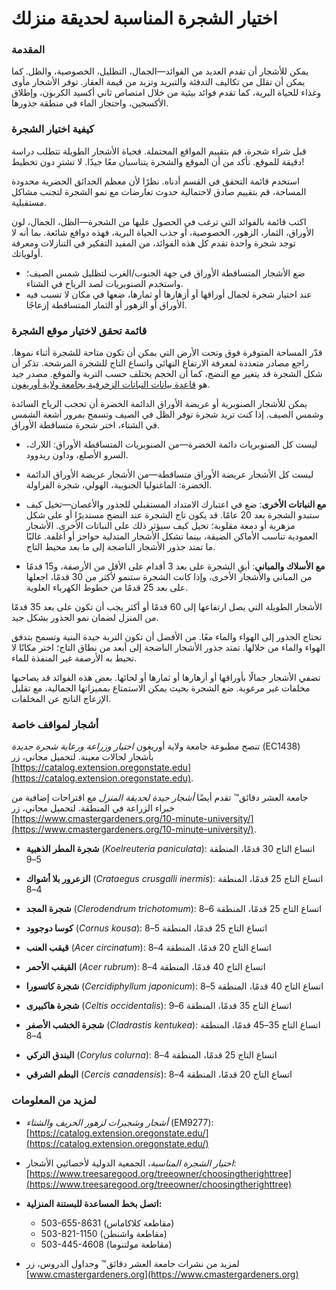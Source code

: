 # اختيار الشجرة المناسبة لحديقة منزلك

### المقدمة

يمكن للأشجار أن تقدم العديد من الفوائد—الجمال، التظليل، الخصوصية، والظل. كما يمكن أن تقلل من تكاليف التدفئة والتبريد وتزيد من قيمة العقار. توفر الأشجار مأوى وغذاء للحياة البرية، كما تقدم فوائد بيئية من خلال امتصاص ثاني أكسيد الكربون، وإطلاق الأكسجين، واحتجاز الماء في منطقة جذورها.

### كيفية اختيار الشجرة

قبل شراء شجرة، قم بتقييم المواقع المحتملة. فحياة الأشجار الطويلة تتطلب دراسة دقيقة للموقع. تأكد من أن الموقع والشجرة يتناسبان معًا جيدًا. لا تشترِ دون تخطيط!


استخدم قائمة التحقق في القسم أدناه. نظرًا لأن معظم الحدائق الحضرية محدودة المساحة، قم بتقييم صادق لاحتمالية حدوث تعارضات مع نمو الشجرة لتجنب مشاكل مستقبلية.


اكتب قائمة بالفوائد التي ترغب في الحصول عليها من الشجرة—الظل، الجمال، لون الأوراق، الثمار، الزهور، الخصوصية، أو جذب الحياة البرية، فهذه دوافع شائعة. بما أنه لا توجد شجرة واحدة تقدم كل هذه الفوائد، من المفيد التفكير في التنازلات ومعرفة أولوياتك.


- ضع الأشجار المتساقطة الأوراق في جهة الجنوب/الغرب لتظليل شمس الصيف؛ واستخدم الصنوبريات لصد الرياح في الشتاء.
- عند اختيار شجرة لجمال أوراقها أو أزهارها أو ثمارها، ضعها في مكان لا تسبب فيه الأوراق أو الزهور أو الثمار المتساقطة إزعاجًا.

### قائمة تحقق لاختيار موقع الشجرة


قدّر المساحة المتوفرة فوق وتحت الأرض التي يمكن أن تكون متاحة للشجرة أثناء نموها. راجع مصادر متعددة لمعرفة الارتفاع النهائي واتساع التاج للشجرة المرشحة. تذكر أن شكل الشجرة قد يتغير مع النضج، كما أن الحجم يختلف حسب التربة والموقع. مصدر جيد هو [قاعدة بيانات النباتات الزخرفية بجامعة ولاية أوريغون](https://landscapeplants.oregonstate.edu/).


يمكن للأشجار الصنوبرية أو عريضة الأوراق الدائمة الخضرة أن تحجب الرياح السائدة وشمس الصيف. إذا كنت تريد شجرة توفر الظل في الصيف وتسمح بمرور أشعة الشمس في الشتاء، اختر شجرة متساقطة الأوراق.

- ليست كل الصنوبريات دائمة الخضرة—من الصنوبريات المتساقطة الأوراق: اللارك، السرو الأصلع، وداون ريدوود.
- ليست كل الأشجار عريضة الأوراق متساقطة—من الأشجار عريضة الأوراق الدائمة الخضرة: الماغنوليا الجنوبية، الهولي، شجرة الفراولة.


- **مع النباتات الأخرى**: ضع في اعتبارك الامتداد المستقبلي للجذور والأغصان—تخيل كيف ستبدو الشجرة بعد 20 عامًا. قد يكون تاج الشجرة عند النضج مستديرًا أو على شكل مزهرية أو دمعة مقلوبة؛ تخيل كيف سيؤثر ذلك على النباتات الأخرى. الأشجار العمودية تناسب الأماكن الضيقة، بينما تشكل الأشجار المتدلية حواجز أو أغلفة. غالبًا ما تمتد جذور الأشجار الناضجة إلى ما بعد محيط التاج.
- **مع الأسلاك والمباني**: أبقِ الشجرة على بعد 3 أقدام على الأقل من الأرصفة، و15 قدمًا من المباني والأشجار الأخرى، وإذا كانت الشجرة ستنمو لأكثر من 30 قدمًا، اجعلها على بعد 25 قدمًا من خطوط الكهرباء العلوية.

الأشجار الطويلة التي يصل ارتفاعها إلى 60 قدمًا أو أكثر يجب أن تكون على بعد 35 قدمًا من المنزل لضمان نمو الجذور بشكل جيد.


تحتاج الجذور إلى الهواء والماء معًا. من الأفضل أن تكون التربة جيدة البنية وتسمح بتدفق الهواء والماء من خلالها. تمتد جذور الأشجار الناضجة إلى أبعد من نطاق التاج؛ اختر مكانًا لا تحيط به الأرصفة غير المنفذة للماء.


تضفي الأشجار جمالًا بأوراقها أو أزهارها أو ثمارها أو لحائها. بعض هذه الفوائد قد يصاحبها مخلفات غير مرغوبة. ضع الشجرة بحيث يمكن الاستمتاع بمميزاتها الجمالية، مع تقليل الإزعاج الناتج عن المخلفات.

### أشجار لمواقف خاصة

تنصح مطبوعة جامعة ولاية أوريغون *اختيار وزراعة ورعاية شجرة جديدة* (EC1438) بأشجار لحالات معينة. لتحميل مجاني، زر [https://catalog.extension.oregonstate.edu](https://catalog.extension.oregonstate.edu).

جامعة العشر دقائق™ تقدم أيضًا *أشجار جيدة لحديقة المنزل* مع اقتراحات إضافية من خبراء الزراعة في المنطقة. لتحميل مجاني، زر [https://www.cmastergardeners.org/10-minute-university/](https://www.cmastergardeners.org/10-minute-university/).


- **شجرة المطر الذهبية** (*Koelreuteria paniculata*): اتساع التاج 30 قدمًا، المنطقة 5–9
- **الزعرور بلا أشواك** (*Crataegus crusgalli inermis*): اتساع التاج 25 قدمًا، المنطقة 4–8


- **شجرة المجد** (*Clerodendrum trichotomum*): اتساع التاج 25 قدمًا، المنطقة 6–8
- **كوسا دوجوود** (*Cornus kousa*): اتساع التاج 25 قدمًا، المنطقة 5–8
- **قيقب العنب** (*Acer circinatum*): اتساع التاج 20 قدمًا، المنطقة 4–8


- **القيقب الأحمر** (*Acer rubrum*): اتساع التاج 40 قدمًا، المنطقة 4–8
- **شجرة كاتسورا** (*Cercidiphyllum japonicum*): اتساع التاج 40 قدمًا، المنطقة 5–8


- **شجرة هاكبيرى** (*Celtis occidentalis*): اتساع التاج 35 قدمًا، المنطقة 6–9
- **شجرة الخشب الأصفر** (*Cladrastis kentukea*): اتساع التاج 35–45 قدمًا، المنطقة 4–8
- **البندق التركي** (*Corylus colurna*): اتساع التاج 25 قدمًا، المنطقة 4–8
- **البطم الشرقي** (*Cercis canadensis*): اتساع التاج 20 قدمًا، المنطقة 4–8

### لمزيد من المعلومات

- *أشجار وشجيرات لزهور الخريف والشتاء* (EM9277): [https://catalog.extension.oregonstate.edu/](https://catalog.extension.oregonstate.edu/)
- *اختيار الشجرة المناسبة*، الجمعية الدولية لأخصائيي الأشجار: [https://www.treesaregood.org/treeowner/choosingtherighttree](https://www.treesaregood.org/treeowner/choosingtherighttree)


- **اتصل بخط المساعدة للبستنة المنزلية:**
  - 503-655-8631 (مقاطعة كلاكاماس)
  - 503-821-1150 (مقاطعة واشنطن)
  - 503-445-4608 (مقاطعة مولتنوما)

- لمزيد من نشرات جامعة العشر دقائق™ وجداول الدروس، زر [www.cmastergardeners.org](https://www.cmastergardeners.org)
